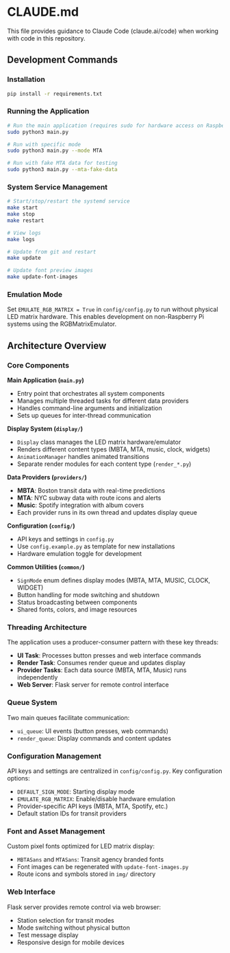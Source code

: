 # CLAUDE.md

This file provides guidance to Claude Code (claude.ai/code) when working with code in this repository.

## Development Commands

### Installation
```bash
pip install -r requirements.txt
```

### Running the Application
```bash
# Run the main application (requires sudo for hardware access on Raspberry Pi)
sudo python3 main.py

# Run with specific mode
sudo python3 main.py --mode MTA

# Run with fake MTA data for testing
sudo python3 main.py --mta-fake-data
```

### System Service Management
```bash
# Start/stop/restart the systemd service
make start
make stop
make restart

# View logs
make logs

# Update from git and restart
make update

# Update font preview images
make update-font-images
```

### Emulation Mode
Set `EMULATE_RGB_MATRIX = True` in `config/config.py` to run without physical LED matrix hardware. This enables development on non-Raspberry Pi systems using the RGBMatrixEmulator.

## Architecture Overview

### Core Components

**Main Application (`main.py`)**
- Entry point that orchestrates all system components
- Manages multiple threaded tasks for different data providers
- Handles command-line arguments and initialization
- Sets up queues for inter-thread communication

**Display System (`display/`)**
- `Display` class manages the LED matrix hardware/emulator
- Renders different content types (MBTA, MTA, music, clock, widgets)
- `AnimationManager` handles animated transitions
- Separate render modules for each content type (`render_*.py`)

**Data Providers (`providers/`)**
- **MBTA**: Boston transit data with real-time predictions
- **MTA**: NYC subway data with route icons and alerts
- **Music**: Spotify integration with album covers
- Each provider runs in its own thread and updates display queue

**Configuration (`config/`)**
- API keys and settings in `config.py`
- Use `config.example.py` as template for new installations
- Hardware emulation toggle for development

**Common Utilities (`common/`)**
- `SignMode` enum defines display modes (MBTA, MTA, MUSIC, CLOCK, WIDGET)
- Button handling for mode switching and shutdown
- Status broadcasting between components
- Shared fonts, colors, and image resources

### Threading Architecture

The application uses a producer-consumer pattern with these key threads:
- **UI Task**: Processes button presses and web interface commands
- **Render Task**: Consumes render queue and updates display
- **Provider Tasks**: Each data source (MBTA, MTA, Music) runs independently
- **Web Server**: Flask server for remote control interface

### Queue System

Two main queues facilitate communication:
- `ui_queue`: UI events (button presses, web commands)
- `render_queue`: Display commands and content updates

### Configuration Management

API keys and settings are centralized in `config/config.py`. Key configuration options:
- `DEFAULT_SIGN_MODE`: Starting display mode
- `EMULATE_RGB_MATRIX`: Enable/disable hardware emulation
- Provider-specific API keys (MBTA, MTA, Spotify, etc.)
- Default station IDs for transit providers

### Font and Asset Management

Custom pixel fonts optimized for LED matrix display:
- `MBTASans` and `MTASans`: Transit agency branded fonts
- Font images can be regenerated with `update-font-images.py`
- Route icons and symbols stored in `img/` directory

### Web Interface

Flask server provides remote control via web browser:
- Station selection for transit modes
- Mode switching without physical button
- Test message display
- Responsive design for mobile devices